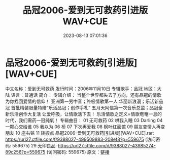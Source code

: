 ﻿---
title: 品冠2006-爱到无可救药引进版WAV+CUE
date: 2023-08-13 07:01:36
categories: WAV车载音乐、镜像
tags: 华语中文
---
# 品冠2006-爱到无可救药[引进版][WAV+CUE]

中文名称：爱到无可救药
发行时间：2006年11月10日
专辑歌手：品冠
地区：大陆
语言：普通话
简介：
专辑介绍：
当整个世界都失去了方向，还有品冠的情歌为你找回爱情的信仰！
亚洲第一男中音；终极情歌第一人
华丽新浪漫；乐活新品冠
首批精装限量特赠“乐活品冠；创作手札”
五月天阿信第一次音乐总监；品冠全新乐活创作大复活
让爱呼吸，让情歌活下去！
乐活情歌之定义=情歌奄奄一息的时代，我们需药一冠纯氧！
专辑曲目：
01 无可救药
02 哄我入睡
03 Darling
04 一颗心交给谁
05 我以为
06 桥
07 下次再爱我
08 枫叶红面馆
09 朋友变情人再变朋友
10 座右铭
11 转捩点
品冠2006-爱到无可救药[引进版][WAV+CUE].rar: https://url27.ctfile.com/f/9388027-499509883-208ef8?p=559675
(访问密码: 559675)
29.无印良品: https://url27.ctfile.com/d/9388027-43985274-89c256?p=559675
(访问密码: 559675)
原文：[链接](https://blog.sina.com.cn/s/blog_1647c7e760103132j.html)